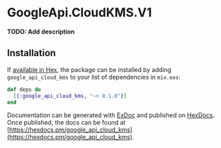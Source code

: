 # GoogleApi.CloudKMS.V1

**TODO: Add description**

## Installation

If [available in Hex](https://hex.pm/docs/publish), the package can be installed
by adding `google_api_cloud_kms` to your list of dependencies in `mix.exs`:

```elixir
def deps do
  [{:google_api_cloud_kms, "~> 0.1.0"}]
end
```

Documentation can be generated with [ExDoc](https://github.com/elixir-lang/ex_doc)
and published on [HexDocs](https://hexdocs.pm). Once published, the docs can
be found at [https://hexdocs.pm/google_api_cloud_kms](https://hexdocs.pm/google_api_cloud_kms).
